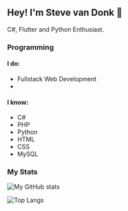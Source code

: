 ## Hey! I'm Steve van Donk 👋

C#, Flutter and Python Enthusiast.

### Programming

#### I do:

- Fullstack Web Development
- 
#### I know:

- C#
- PHP
- Python
- HTML
- CSS
- MySQL

### My Stats

![My GitHub stats](https://github-readme-stats.vercel.app/api?username=StevevnDonk&count_private=true&show_icons=true&theme=radical)

![Top Langs](https://github-readme-stats.vercel.app/api/top-langs/?username=StevevnDonk&theme=radical)

